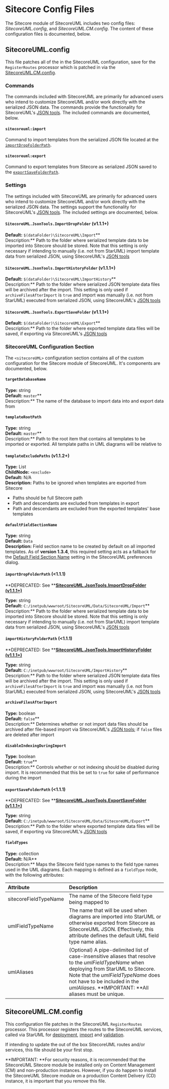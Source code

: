 # Sitecore Config Files

The Sitecore module of SitecoreUML includes two config files: _SitecoreUML.config_, and _SitecoreUML.CM.config_. The content of these configuration files is documented, below.

## SitecoreUML.config

This file patches all of the in the SitecoreUML configuration, save for the `RegisterRoutes` processor which is patched in via the [SitecoreUML.CM.config](#sitecoreumlcmconfig).

### Commands

The commands included with SitecoreUML are primarily for advanced users who intend to customize SitecoreUML and/or work directly with the serialized JSON data. The commands provide the functionality for SitecoreUML's [JSON tools](/guide/json-tools.md). The included commands are documented, below.

#### `sitecoreuml:import`

Command to import templates from the serialized JSON file located at the [`importDropFolderPath`](#sitecoreumljsontoolsimportdropfolder-v111).

#### `sitecoreuml:export`

Command to export templates from Sitecore as serialized JSON saved to the [`exportSaveFolderPath`](#sitecoreumljsontoolsexportsavefolder-v111).

### Settings

The settings included with SitecoreUML are primarily for advanced users who intend to customize SitecoreUML and/or work directly with the serialized JSON data. The settings support the functionality for SitecoreUML's [JSON tools](/guide/json-tools.md). The included settings are documented, below.

#### `SitecoreUML.JsonTools.ImportDropFolder` \(v1.1.1+\)

**Default:** `$(dataFolder)\SitecoreUML\Import`**  
Description:** Path to the folder where serialized template data to be imported into Sitecore should be stored. Note that this setting is only necessary if intending to manually \(i.e. not from StarUML\) import template data from serialized JSON, using SitecoreUML's [JSON tools](/guide/json-tools.md)

#### `SitecoreUML.JsonTools.ImportHistoryFolder` \(v1.1.1+\)

**Default:** `$(dataFolder)\SitecoreUML\ImportHistory`**  
Description:** Path to the folder where serialized JSON template data files will be archived after the import. This setting is only used if `archiveFilesAfterImport` is `true` and import was manually \(i.e. not from StarUML\) executed from serialized JSON, using SitecoreUML's [JSON tools](/guide/json-tools.md)

#### `SitecoreUML.JsonTools.ExportSaveFolder` \(v1.1.1+\)

**Default:** `$(dataFolder)\SitecoreUML\Export`**  
Description:** Path to the folder where exported template data files will be saved, if exporting via SitecoreUML's [JSON tools](/guide/json-tools.md)

### SitecoreUML Configuration Section

The `<sitecoreUML>` configuration section contains all of the custom configuration for the Sitecore module of SitecoreUML. It's components are documented, below.

#### `targetDatabaseName`

**Type:** string  
**Default:** `master`**  
Description:** The name of the database to import data into and export data from

#### `templateRootPath`

**Type:** string  
**Default:** `master`**  
Description:** Path to the root item that contains all templates to be imported or exported. All template paths in UML diagrams will be relative to

#### `templateExcludePaths` \(v1.1.2+\)

**Type:** List  
**ChildNode:** `<exclude>`  
**Default:** N/A  
**Description:** Paths to be ignored when templates are exported from Sitecore

* Paths should be full Sitecore path
* Path and descendants are excluded from templates in export
* Path and descendants are excluded from the exported templates' base templates

#### `defaultFieldSectionName`

**Type:** string  
**Default:** `Data`  
**Description:** Field section name to be created by default on all imported templates. As of **version 1.3.4**, this required setting acts as a fallback for the [Default Field Section Name](/guide/saving-preferences.md#default-field-section-name) setting in the SitecoreUML preferences dialog.

#### `importDropFolderPath` \(&lt;1.1.1\)

**DEPRECATED: See **[**SitecoreUML.JsonTools.ImportDropFolder \(v1.1.1+\)**](#sitecoreumljsontoolsimportdropfolder-v111)

**Type:** string  
**Default:** `C:/inetpub/wwwroot/SitecoreUML/Data/SitecoreUML/Import`**  
Description:** Path to the folder where serialized template data to be imported into Sitecore should be stored. Note that this setting is only necessary if intending to manually \(i.e. not from StarUML\) import template data from serialized JSON, using SitecoreUML's [JSON tools](/guide/json-tools.md)

#### `importHistoryFolderPath` \(&lt;1.1.1\)

**DEPRECATED: See **[**SitecoreUML.JsonTools.ImportHistoryFolder \(v1.1.1+\)**](#sitecoreumljsontoolsimporthistoryfolder-v111)

**Type:** string  
**Default:** `C:/inetpub/wwwroot/SitecoreUML/ImportHistory`**  
Description:** Path to the folder where serialized JSON template data files will be archived after the import. This setting is only used if `archiveFilesAfterImport` is `true` and import was manually \(i.e. not from StarUML\) executed from serialized JSON, using SitecoreUML's [JSON tools](/guide/json-tools.md)

#### `archiveFilesAfterImport`

**Type:** boolean  
**Default:** `false`**  
Description:** Determines whether or not import data files should be archived after file-based import via SitecoreUML's [JSON tools](/guide/json-tools.md); if `false` files are deleted after import

#### `disableIndexingDuringImport`

**Type:** boolean  
**Default:** `true`**  
Description:** Controls whether or not indexing should be disabled during import. It is recommended that this be set to `true` for sake of performance during the import

#### `exportSaveFolderPath` \(&lt;1.1.1\)

**DEPRECATED: See **[**SitecoreUML.JsonTools.ExportSaveFolder \(v1.1.1+\)**](#sitecoreumljsontoolsexportsavefolder-v111)

**Type:** string  
**Default:** `C:/inetpub/wwwroot/SitecoreUML/Data/SitecoreUML/Export`**  
Description:** Path to the folder where exported template data files will be saved, if exporting via SitecoreUML's [JSON tools](/guide/json-tools.md)

#### `fieldTypes`

**Type:** collection  
**Default:** N/A**  
Description:** Maps the Sitecore field type names to the field type names used in the UML diagrams. Each mapping is defined as a `fieldType` node, with the following attributes:

| **Attribute** | **Description** |
| :--- | :--- |
| sitecoreFieldTypeName | The name of the Sitecore field type being mapped to |
| umlFieldTypeName | The name that will be used when diagrams are imported into StarUML or otherwise exported from Sitecore as SitecoreUML JSON. Effectively, this attribute defines the default UML field type name alias. |
| umlAliases | \(Optional\) A pipe-delimited list of case-insensitive aliases that resolve to the _umlFieldTypeName_ when deploying from StarUML to Sitecore. Note that the _umlFieldTypeName_ does not have to be included in the _umlAliases_. **IMPORTANT: **All aliases must be unique. |

## SitecoreUML.CM.config

This configuration file patches in the SitecoreUML `RegisterRoutes` processor. This processor registers the routes to the SitecoreUML services, called via StarUML for [deployment](/guide/deploy-and-import.md), [import](/guide/deploy-and-import.md) and [validation](/guide/validate.md).

If intending to update the out of the box SitecoreUML routes and/or services, this file should be your first stop.

**IMPORTANT: **For security reasons, it is recommended that the SitecoreUML Sitecore module be installed only on Content Management \(CM\) and non-production instances. However, if you do happen to install the SitecoreUML Sitecore module on a production Content Delivery \(CD\) instance, it is important that you remove this file.

